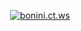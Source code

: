 <p align="center">
  <a href="https://bonini.ct.ws" target="_blank" rel="noopener noreferrer">
    <img src="https://img.shields.io/badge/site-bonini.ct.ws-darkgreen?style=for-the-badge" alt="bonini.ct.ws"/>
  </a>
</p>
